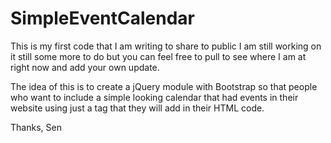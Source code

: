 # SimpleEventCalendar

This is my first code that I am writing to share to public I am still working on it still some more to do but you can feel free to pull to see where I am at right now and add your own update. 

The idea of this is to create a jQuery module with Bootstrap so that people who want to include a simple looking calendar that had events in their website using just a tag that they will add in their HTML code.

Thanks,
Sen